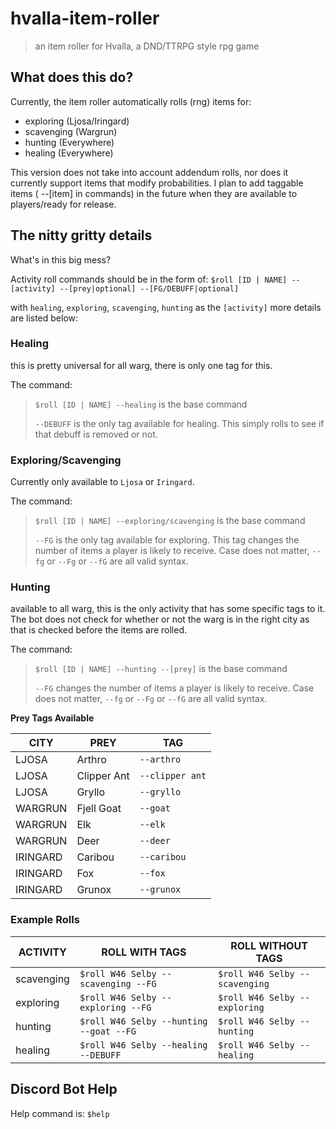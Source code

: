 # hvalla-item-roller
> an item roller for Hvalla, a DND/TTRPG style rpg game
 
## What does this do?
Currently, the item roller automatically rolls (rng) items for:
- exploring (Ljosa/Iringard)
- scavenging (Wargrun)
- hunting (Everywhere)
- healing (Everywhere)

This version does not take into account addendum rolls, nor does it currently support items that modify probabilities.
I plan to add taggable items ( --[item] in commands) in the future when they are available to players/ready for release.

## The nitty gritty details
What's in this big mess?

Activity roll commands should be in the form of:
`$roll [ID | NAME] --[activity] --[prey|optional] --[FG/DEBUFF|optional]`

with `healing`, `exploring`, `scavenging`, `hunting` as the `[activity]` more details are listed below:


### Healing
this is pretty universal for all warg, there is only one tag for this.

The command:
> `$roll [ID | NAME] --healing` is the base command
> 
> `--DEBUFF` is the only tag available for healing. This simply rolls to see if that debuff is removed or not.

### Exploring/Scavenging
Currently only available to `Ljosa` or `Iringard`.

The command:
> `$roll [ID | NAME] --exploring/scavenging` is the base command
> 
> `--FG` is the only tag available for exploring. This tag changes the number of items a player is likely to receive.
> Case does not matter, `--fg` or `--Fg` or `--fG` are all valid syntax.

### Hunting
available to all warg, this is the only activity that has some specific tags to it. The bot does not check for whether
or not the warg is in the right city as that is checked before the items are rolled.

The command:
> `$roll [ID | NAME] --hunting --[prey]` is the base command
> 
> `--FG` changes the number of items a player is likely to receive.
> Case does not matter, `--fg` or `--Fg` or `--fG` are all valid syntax.

**Prey Tags Available**

| CITY | PREY | TAG |
| ---- | ---- | --- |
|LJOSA | Arthro | `--arthro`|
|LJOSA | Clipper Ant | `--clipper ant`|
|LJOSA | Gryllo | `--gryllo`|
|WARGRUN | Fjell Goat | `--goat`|
|WARGRUN | Elk | `--elk`|
|WARGRUN | Deer | `--deer`|
|IRINGARD | Caribou | `--caribou`|
|IRINGARD | Fox | `--fox`|
|IRINGARD | Grunox | `--grunox`|

### Example Rolls

|ACTIVITY | ROLL WITH TAGS | ROLL WITHOUT TAGS|
|----------|-----------------------------------|------------------------------ |
|scavenging|`$roll W46 Selby --scavenging --FG`| `$roll W46 Selby --scavenging`|
|exploring |`$roll W46 Selby --exploring --FG` |`$roll W46 Selby --exploring` |
|hunting |`$roll W46 Selby --hunting --goat --FG`|`$roll W46 Selby --hunting`|
|healing| `$roll W46 Selby --healing --DEBUFF` | `$roll W46 Selby --healing`|

## Discord Bot Help
Help command is: `$help`


    
